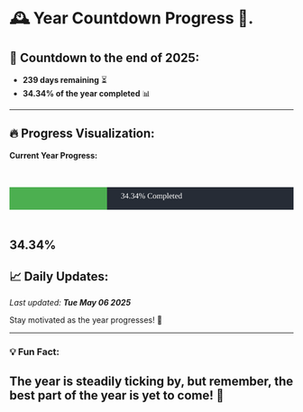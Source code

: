 
# &#x1F570; **Year Countdown Progress** &#x1F389;.

## &#x1F4C5; Countdown to the end of 2025:
- **239 days remaining** &#x23F3;
- **34.34% of the year completed** &#x1F4CA;

---

## &#x1F525; **Progress Visualization**:

**Current Year Progress:**

<br><br>
![Progress Bar](https://raw.githubusercontent.com/dayanidigv/year-countdown-progress/main/progress-bar.svg)
<br><br>

**34.34%**
---

## &#x1F4C8; **Daily Updates**:

_Last updated: **Tue May 06 2025**_

Stay motivated as the year progresses! &#x1F680;

--- 

### &#x1F4A1; **Fun Fact:**
The year is steadily ticking by, but remember, the best part of the year is yet to come! &#x1F31F;
---
